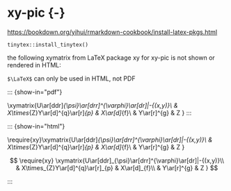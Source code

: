 # xy-pic {-}

<https://bookdown.org/yihui/rmarkdown-cookbook/install-latex-pkgs.html>

`tinytex::install_tinytex()`

the following xymatrix from LaTeX package xy for xy-pic is not shown or rendered in HTML:

`$\LaTeX$` can only be used in HTML, not PDF

::: {show-in="pdf"}

\xymatrix{U\ar[ddr]_{\psi}\ar[drr]^{\varphi}\ar[dr]|-{(x,y)}\\
 & X\times_{Z}Y\ar[d]^{q}\ar[r]_{p} & X\ar[d]_{f}\\
 & Y\ar[r]^{g} & Z
}
:::

::: {show-in="html"}

<!-- ```{r, engine="tikz", fig.cap="xy-pic", out.width="65%", echo=FALSE, cache=TRUE, engine.opts=list(extra.preamble=c("\\usepackage{xy}"))}
\xymatrix{U\ar[ddr]_{\psi}\ar[drr]^{\varphi}\ar[dr]|-{(x,y)}\\
 & X\times_{Z}Y\ar[d]^{q}\ar[r]_{p} & X\ar[d]_{f}\\
 & Y\ar[r]^{g} & Z
``` -->

\require{xy}\xymatrix{U\ar[ddr]_{\psi}\ar[drr]^{\varphi}\ar[dr]|-{(x,y)}\\
 & X\times_{Z}Y\ar[d]^{q}\ar[r]_{p} & X\ar[d]_{f}\\
 & Y\ar[r]^{g} & Z
}

$$
\require{xy}
\xymatrix{U\ar[ddr]_{\psi}\ar[drr]^{\varphi}\ar[dr]|-{(x,y)}\\
 & X\times_{Z}Y\ar[d]^{q}\ar[r]_{p} & X\ar[d]_{f}\\
 & Y\ar[r]^{g} & Z
}
$$

:::
